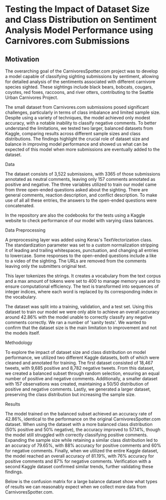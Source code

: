 # Testing the Impact of Dataset Size and Class Distribution on Sentiment Analysis Model Performance using Carnivores.com Submissions

## Motivation

The overarching goal of the CarnivoresSpotter.com project was to develop a model capable of classifying sighting submissions by sentiment, allowing for detailed analysis of the sentiments associated with different carnivore species sighted. These sightings include black bears, bobcats, cougars, coyotes, red foxes, raccoons, and river otters, contributing to the Seattle Urban Carnivores Project. 

The small dataset from Carnivores.com submissions posed significant challenges, particularly in terms of class imbalance and limited sample size. Despite using a variety of techniques, the model achieved only modest accuracy, with a notable inability to classify negative comments. To better understand the limitations, we tested two larger, balanced datasets from Kaggle, comparing results across different sample sizes and class distributions. The findings highlight the crucial role of dataset size and balance in improving model performance and showed us what can be expected of this model when more submissions are eventually added to the dataset. 

Data 

The dataset consists of 3,522 submissions, with 3365 of those submissions annotated as neutral comments, leaving only 157 comments annotated as positive and negative. The three variables utilized to train our model came from three open-ended questions asked about the sighting. There are general comments, reaction description, and conflict description. To make use of all all these entries, the answers to the open-ended questions were concatenated.

In the repository are also the codebooks for the tests using a Kaggle website to check performance of our model with varying class balances.

Data Preprocessing

A preprocessing layer was added using Keras's TextVectorization class. The standardization parameter was set to a custom normalization stripping it of leading and trailing whitespaces, punctuation, and changing all entries to lowercase. Some responses to the open-ended questions include a like to a video of the sighting. The URLs are removed from the comments leaving only the submitters original text.

This layer tokenizes the strings. It creates a vocabulary from the text corpus and a max amount of tokens were set to 400 to manage memory use and to ensure computational efficiency. The text is transformed into sequences of integer indices, where each word is replaced by its corresponding index in the vocabulary.

The dataset was split into a training, validation, and a test set. Using this dataset to train our model we were only able to achieve an overall accuracy around 42.86% with the model unable to correctly classify any negative comments correctly. We ran a number of 'sanity tests'. We wanted to confirm that the dataset size is the main limitation to improvement and not the models itself.

Methodology

To explore the impact of dataset size and class distribution on model performance, we utilized two different Kaggle datasets, both of which were cleaned and annotated for training. The first dataset consisted of 18,467 tweets, with 9,685 positive and 8,782 negative tweets. From this dataset, we created a balanced subset through random selection, ensuring an equal number of positive and negative comments. Additionally, a smaller dataset with 157 observations was created, maintaining a 50/50 distribution of positive and negative comments. Lastly, we generated a larger dataset, preserving the class distribution but increasing the sample size.

Results

The model trained on the balanced subset achieved an accuracy rate of 42.86%, identical to the performance on the original CarnivoresSpotter.com dataset. When using the dataset with a more balanced class distribution (50% positive and 50% negative), the accuracy improved to 57.14%, though the model still struggled with correctly classifying positive comments. Expanding the sample size while retaining a similar class distribution led to an accuracy of 79.65%, with 88% accuracy for positive comments and 60% for negative comments. Finally, when we utilized the entire Kaggle dataset, the model reached an overall accuracy of 81.19%, with 76% accuracy for positive comments and 87% for negative comments. Verification with a second Kaggle dataset confirmed similar trends, further validating these findings. 

Below is the confusion matrix for a large balance dataset show what types of results we can reasonably expect when we collect more data from CarnivoresSpotter.com.

